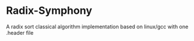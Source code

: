 # Radix-Symphony
A radix sort classical algorithm implementation based on linux/gcc with one .header file

